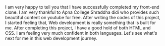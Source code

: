 I am very happy to tell you that I have successfully completed my front-end clone. I am very thankful to Apna College Shraddha didi who provides such beautiful content on youtube for free.
After writing the codes of this project, I started feeling that, Web development is really something that is built for me.
After completing this project, I have a good hold of both HTML and CSS. I am feeling very much confident in both languages.
Let's see what's next for me in this web development journey.
